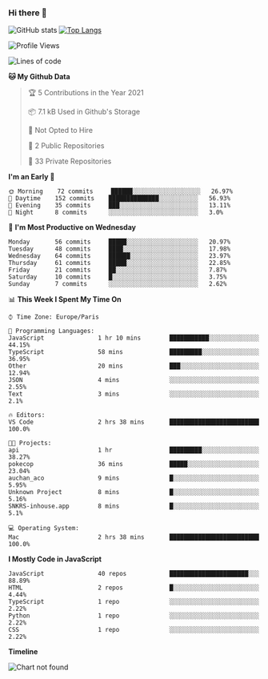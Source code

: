 ### Hi there 👋


![GitHub stats](https://github-readme-stats.vercel.app/api?username=remmmmmm&theme=dark&show_icons=true&count_private=true)
[![Top Langs](https://github-readme-stats.vercel.app/api/top-langs/?username=remmmmmm&layout=compact)](https://github.com/anuraghazra/github-readme-stats)



<!--START_SECTION:waka-->
![Profile Views](http://img.shields.io/badge/Profile%20Views-1-blue)

![Lines of code](https://img.shields.io/badge/From%20Hello%20World%20I%27ve%20Written-1.2%20million%20lines%20of%20code-blue)

**🐱 My Github Data** 

> 🏆 5 Contributions in the Year 2021
 > 
> 📦 7.1 kB Used in Github's Storage 
 > 
> 🚫 Not Opted to Hire
 > 
> 📜 2 Public Repositories 
 > 
> 🔑 33 Private Repositories  
 > 
**I'm an Early 🐤** 

```text
🌞 Morning    72 commits     ██████░░░░░░░░░░░░░░░░░░░   26.97% 
🌆 Daytime    152 commits    ██████████████░░░░░░░░░░░   56.93% 
🌃 Evening    35 commits     ███░░░░░░░░░░░░░░░░░░░░░░   13.11% 
🌙 Night      8 commits      ░░░░░░░░░░░░░░░░░░░░░░░░░   3.0%

```
📅 **I'm Most Productive on Wednesday** 

```text
Monday       56 commits     █████░░░░░░░░░░░░░░░░░░░░   20.97% 
Tuesday      48 commits     ████░░░░░░░░░░░░░░░░░░░░░   17.98% 
Wednesday    64 commits     ██████░░░░░░░░░░░░░░░░░░░   23.97% 
Thursday     61 commits     █████░░░░░░░░░░░░░░░░░░░░   22.85% 
Friday       21 commits     ██░░░░░░░░░░░░░░░░░░░░░░░   7.87% 
Saturday     10 commits     █░░░░░░░░░░░░░░░░░░░░░░░░   3.75% 
Sunday       7 commits      ░░░░░░░░░░░░░░░░░░░░░░░░░   2.62%

```


📊 **This Week I Spent My Time On** 

```text
⌚︎ Time Zone: Europe/Paris

💬 Programming Languages: 
JavaScript               1 hr 10 mins        ███████████░░░░░░░░░░░░░░   44.15% 
TypeScript               58 mins             █████████░░░░░░░░░░░░░░░░   36.95% 
Other                    20 mins             ███░░░░░░░░░░░░░░░░░░░░░░   12.94% 
JSON                     4 mins              ░░░░░░░░░░░░░░░░░░░░░░░░░   2.55% 
Text                     3 mins              ░░░░░░░░░░░░░░░░░░░░░░░░░   2.1%

🔥 Editors: 
VS Code                  2 hrs 38 mins       █████████████████████████   100.0%

🐱‍💻 Projects: 
api                      1 hr                █████████░░░░░░░░░░░░░░░░   38.27% 
pokecop                  36 mins             █████░░░░░░░░░░░░░░░░░░░░   23.04% 
auchan_aco               9 mins              █░░░░░░░░░░░░░░░░░░░░░░░░   5.95% 
Unknown Project          8 mins              █░░░░░░░░░░░░░░░░░░░░░░░░   5.16% 
SNKRS-inhouse.app        8 mins              █░░░░░░░░░░░░░░░░░░░░░░░░   5.1%

💻 Operating System: 
Mac                      2 hrs 38 mins       █████████████████████████   100.0%

```

**I Mostly Code in JavaScript** 

```text
JavaScript               40 repos            ██████████████████████░░░   88.89% 
HTML                     2 repos             █░░░░░░░░░░░░░░░░░░░░░░░░   4.44% 
TypeScript               1 repo              ░░░░░░░░░░░░░░░░░░░░░░░░░   2.22% 
Python                   1 repo              ░░░░░░░░░░░░░░░░░░░░░░░░░   2.22% 
CSS                      1 repo              ░░░░░░░░░░░░░░░░░░░░░░░░░   2.22%

```


**Timeline**

![Chart not found](https://raw.githubusercontent.com/remmmmmm/remmmmmm/main/charts/bar_graph.png) 


<!--END_SECTION:waka-->
